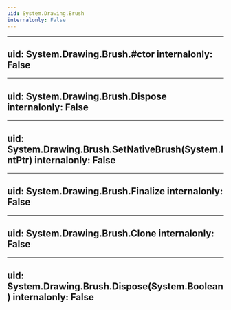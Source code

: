 ```yaml
---
uid: System.Drawing.Brush
internalonly: False
---
```


---
uid: System.Drawing.Brush.#ctor
internalonly: False
---

---
uid: System.Drawing.Brush.Dispose
internalonly: False
---

---
uid: System.Drawing.Brush.SetNativeBrush(System.IntPtr)
internalonly: False
---

---
uid: System.Drawing.Brush.Finalize
internalonly: False
---

---
uid: System.Drawing.Brush.Clone
internalonly: False
---

---
uid: System.Drawing.Brush.Dispose(System.Boolean)
internalonly: False
---
